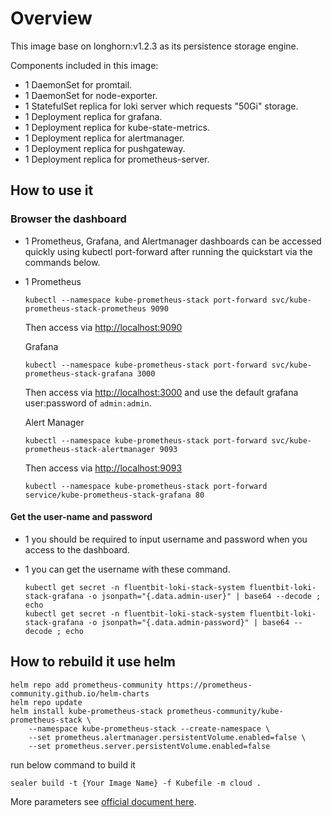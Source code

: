 # Overview

This image base on longhorn:v1.2.3 as its persistence storage engine.

Components included in this image:

- 1 DaemonSet for promtail.
- 1 DaemonSet for node-exporter.
- 1 StatefulSet replica for loki server which requests "50Gi" storage.
- 1 Deployment replica for grafana.
- 1 Deployment replica for kube-state-metrics.
- 1 Deployment replica for alertmanager.
- 1 Deployment replica for pushgateway.
- 1 Deployment replica for prometheus-server.

## How to use it

### Browser the dashboard

- 1 Prometheus, Grafana, and Alertmanager dashboards can be accessed quickly using kubectl port-forward after running the quickstart via the commands below.

- 1 Prometheus

  ```
  kubectl --namespace kube-prometheus-stack port-forward svc/kube-prometheus-stack-prometheus 9090
  ```

  Then access via [http://localhost:9090](http://localhost:9090/)

  Grafana

  ```
  kubectl --namespace kube-prometheus-stack port-forward svc/kube-prometheus-stack-grafana 3000
  ```

  Then access via [http://localhost:3000](http://localhost:3000/) and use the default grafana user:password of `admin:admin`.

  Alert Manager

  ```
  kubectl --namespace kube-prometheus-stack port-forward svc/kube-prometheus-stack-alertmanager 9093
  ```

  Then access via [http://localhost:9093](http://localhost:9093/)

  ```
  kubectl --namespace kube-prometheus-stack port-forward service/kube-prometheus-stack-grafana 80
  ```

#### Get the user-name and password

- 1 you should be required to input username and password when you access to the dashboard.

- 1 you can get the  username with these command.

  ```shell
  kubectl get secret -n fluentbit-loki-stack-system fluentbit-loki-stack-grafana -o jsonpath="{.data.admin-user}" | base64 --decode ; echo
  kubectl get secret -n fluentbit-loki-stack-system fluentbit-loki-stack-grafana -o jsonpath="{.data.admin-password}" | base64 --decode ; echo
  ```

## How to rebuild it use helm

```shell
helm repo add prometheus-community https://prometheus-community.github.io/helm-charts
helm repo update
helm install kube-prometheus-stack prometheus-community/kube-prometheus-stack \
    --namespace kube-prometheus-stack --create-namespace \
    --set prometheus.alertmanager.persistentVolume.enabled=false \
    --set prometheus.server.persistentVolume.enabled=false
```

run below command to build it

```shell
sealer build -t {Your Image Name} -f Kubefile -m cloud .
```

More parameters see [official document here](https://github.com/prometheus-community/helm-charts/tree/main/charts/kube-prometheus-stack).
